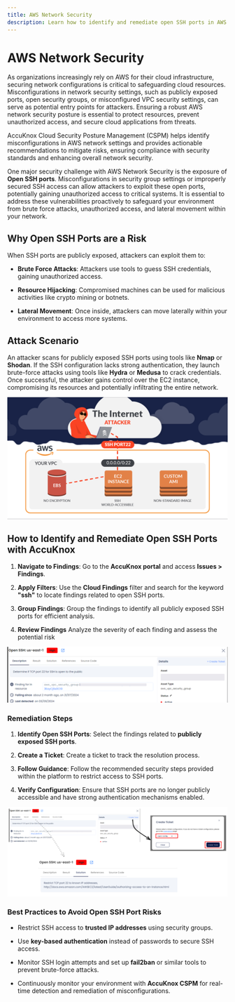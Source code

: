 ```yaml
---
title: AWS Network Security
description: Learn how to identify and remediate open SSH ports in AWS to enhance network security and prevent unauthorized access with AccuKnox Cloud Security Posture Management (CSPM).
---
```


# AWS Network Security

As organizations increasingly rely on AWS for their cloud infrastructure, securing network configurations is critical to safeguarding cloud resources. Misconfigurations in network security settings, such as publicly exposed ports, open security groups, or misconfigured VPC security settings, can serve as potential entry points for attackers. Ensuring a robust AWS network security posture is essential to protect resources, prevent unauthorized access, and secure cloud applications from threats.

AccuKnox Cloud Security Posture Management (CSPM) helps identify misconfigurations in AWS network settings and provides actionable recommendations to mitigate risks, ensuring compliance with security standards and enhancing overall network security.

One major security challenge with AWS Network Security is the exposure of **Open SSH ports**. Misconfigurations in security group settings or improperly secured SSH access can allow attackers to exploit these open ports, potentially gaining unauthorized access to critical systems. It is essential to address these vulnerabilities proactively to safeguard your environment from brute force attacks, unauthorized access, and lateral movement within your network.

## **Why Open SSH Ports are a Risk**

When SSH ports are publicly exposed, attackers can exploit them to:

- **Brute Force Attacks**: Attackers use tools to guess SSH credentials, gaining unauthorized access.

- **Resource Hijacking**: Compromised machines can be used for malicious activities like crypto mining or botnets.

- **Lateral Movement**: Once inside, attackers can move laterally within your environment to access more systems.

## **Attack Scenario**

An attacker scans for publicly exposed SSH ports using tools like **Nmap** or **Shodan**. If the SSH configuration lacks strong authentication, they launch brute-force attacks using tools like **Hydra** or **Medusa** to crack credentials. Once successful, the attacker gains control over the EC2 instance, compromising its resources and potentially infiltrating the entire network.

![](../images/cloud/aws/n1.png)

## **How to Identify and Remediate Open SSH Ports with AccuKnox**

1. **Navigate to Findings**: Go to the **AccuKnox portal** and access **Issues > Findings**.

2. **Apply Filters**: Use the **Cloud Findings** filter and search for the keyword **"ssh"** to locate findings related to open SSH ports.

3. **Group Findings**: Group the findings to identify all publicly exposed SSH ports for efficient analysis.

4. **Review Findings** Analyze the severity of each finding and assess the potential risk

![image-20241219-122809.png](../images/cloud/aws/n2.png)

### **Remediation Steps**

1. **Identify Open SSH Ports**: Select the findings related to **publicly exposed SSH ports**.

2. **Create a Ticket**: Create a ticket to track the resolution process.

3. **Follow Guidance**: Follow the recommended security steps provided within the platform to restrict access to SSH ports.

4. **Verify Configuration**: Ensure that SSH ports are no longer publicly accessible and have strong authentication mechanisms enabled.

![image-20241219-122916.png](../images/cloud/aws/n3.png)

### **Best Practices to Avoid Open SSH Port Risks**

- Restrict SSH access to **trusted IP addresses** using security groups.

- Use **key-based authentication** instead of passwords to secure SSH access.

- Monitor SSH login attempts and set up **fail2ban** or similar tools to prevent brute-force attacks.

- Continuously monitor your environment with **AccuKnox CSPM** for real-time detection and remediation of misconfigurations.
